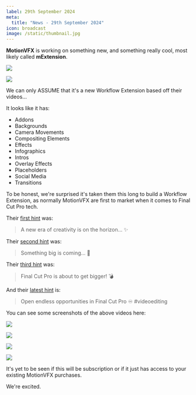 ```yaml
---
label: 29th September 2024
meta:
  title: "News - 29th September 2024"
icon: broadcast
image: /static/thumbnail.jpg
---
```


**MotionVFX** is working on something new, and something really cool, most likely called **mExtension**.

![](/static/motionvfx-workflow-extension.png)

![](/static/motionvfx_workflow_extension_05.jpg)

We can only ASSUME that it's a new Workflow Extension based off their videos...

It looks like it has:

- Addons
- Backgrounds
- Camera Movements
- Compositing Elements
- Effects
- Infographics
- Intros
- Overlay Effects
- Placeholders
- Social Media
- Transitions

To be honest, we're surprised it's taken them this long to build a Workflow Extension, as normally MotionVFX are first to market when it comes to Final Cut Pro tech.

Their [first hint](https://www.youtube.com/shorts/TEnRzu-N02I) was:

> A new era of creativity is on the horizon... ✨

Their [second hint](https://www.youtube.com/shorts/H7_fXYfeXyI) was:

> Something big is coming... 👀

Their [third hint](https://www.youtube.com/shorts/7Z2HLHqyT2E) was:

> Final Cut Pro is about to get bigger! 💣

And their [latest hint](https://www.youtube.com/shorts/LZdhdqYFc6A) is:

> Open endless opportunities in Final Cut Pro ♾️ #videoediting

You can see some screenshots of the above videos here:

![](/static/motionvfx_workflow_extension_01.jpg)

![](/static/motionvfx_workflow_extension_02.jpg)

![](/static/motionvfx_workflow_extension_03.jpg)

![](/static/motionvfx_workflow_extension_04.jpg)

It's yet to be seen if this will be subscription or if it just has access to your existing MotionVFX purchases.

We're excited.